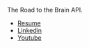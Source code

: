 The Road to the Brain API.
- [Resume](https://github.com/yusuf-wadi/yusuf-wadi/blob/main/Yusuf_Wadi_Base.pdf)
- [Linkedin](https://www.linkedin.com/in/yusuf-wadi/)
- [Youtube](https://www.youtube.com/channel/UCAuh281iFil8t1jYVkcRUTg)

<!---
waedi-wave/waedi-wave is a ✨ special ✨ repository because its `README.md` (this file) appears on your GitHub profile.
You can click the Preview link to take a look at your changes.
--->
